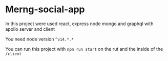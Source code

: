 # Merng-social-app

In this project were used react, express node mongo and graphql with apollo server and client

You need node version `^v14.*.*`

You can run this project with `npm run start` on the rut and the inside of the `/client`
